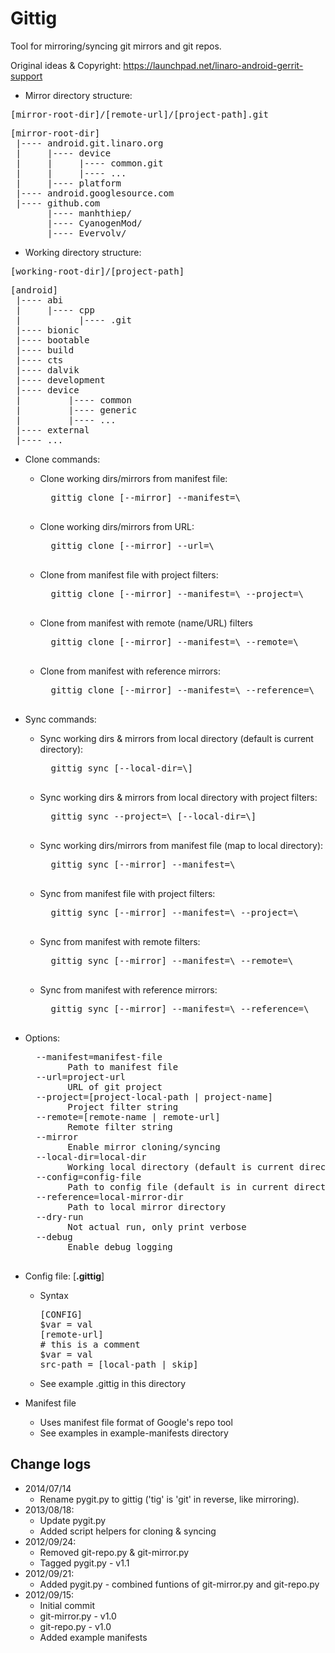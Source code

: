 Gittig
=========

Tool for mirroring/syncing git mirrors and git repos.

Original ideas & Copyright: https://launchpad.net/linaro-android-gerrit-support

* Mirror directory structure:
<pre>
[mirror-root-dir]/[remote-url]/[project-path].git
</pre>
<pre>
[mirror-root-dir]
 |---- android.git.linaro.org
 |     |---- device
 |     |     |---- common.git
 |     |     |---- ...
 |     |---- platform
 |---- android.googlesource.com
 |---- github.com
       |---- manhthiep/
       |---- CyanogenMod/
       |---- Evervolv/
</pre>

* Working directory structure:
<pre>
[working-root-dir]/[project-path]
</pre>
<pre>
[android]
 |---- abi
 |     |---- cpp
 |           |---- .git
 |---- bionic
 |---- bootable                    
 |---- build
 |---- cts
 |---- dalvik
 |---- development
 |---- device
 |         |---- common
 |         |---- generic
 |         |---- ...
 |---- external
 |---- ...
</pre>

* Clone commands:

  * Clone working dirs/mirrors from manifest file:
      <pre>
      gittig clone [--mirror] --manifest=\<manifest-file\>
      </pre>
  * Clone working dirs/mirrors from URL:
      <pre>
      gittig clone [--mirror] --url=\<project-url\>
      </pre>
  * Clone from manifest file with project filters:
      <pre>
      gittig clone [--mirror] --manifest=\<manifest-file\> --project=\<project-local-path/project-name\>
      </pre>
  * Clone from manifest with remote (name/URL) filters
      <pre>
      gittig clone [--mirror] --manifest=\<manirest-file\> --remote=\<remote-name/remote-url\>
      </pre>
  * Clone from manifest with reference mirrors:
      <pre>
      gittig clone [--mirror] --manifest=\<manifest-file\> --reference=\<local-mirror-dir\>
      </pre>

* Sync commands:

  * Sync working dirs & mirrors from local directory (default is current directory):
      <pre>
      gittig sync [--local-dir=\<local-dir\>]
      </pre>
  * Sync working dirs & mirrors from local directory with project filters:
      <pre>
      gittig sync --project=\<project-local-path\> [--local-dir=\<local-dir\>]
      </pre>
  * Sync working dirs/mirrors from manifest file (map to local directory):
      <pre>
      gittig sync [--mirror] --manifest=\<manifest-file\>
      </pre>
  * Sync from manifest file with project filters:
      <pre>
      gittig sync [--mirror] --manifest=\<manifest-file\> --project=\<project-local-path/project-name\>
      </pre>
  * Sync from manifest with remote filters:
      <pre>
      gittig sync [--mirror] --manifest=\<manifest-file\> --remote=\<remote-name/remote-url\>
      </pre>
  * Sync from manifest with reference mirrors:
      <pre>
      gittig sync [--mirror] --manifest=\<manifest-file\> --reference=\<local-mirror-dir\>
      </pre>

* Options:
    <pre>
    --manifest=manifest-file
          Path to manifest file
    --url=project-url
          URL of git project
    --project=[project-local-path | project-name]
          Project filter string
    --remote=[remote-name | remote-url]
          Remote filter string
    --mirror
          Enable mirror cloning/syncing
    --local-dir=local-dir
          Working local directory (default is current directory)
    --config=config-file
          Path to config file (default is in current directory)
    --reference=local-mirror-dir
          Path to local mirror directory
    --dry-run
          Not actual run, only print verbose
    --debug
          Enable debug logging
    </pre>

* Config file: [**.gittig**]
  * Syntax
    <pre>
    [CONFIG]
    $var = val
    [remote-url]
    # this is a comment
    $var = val
    src-path = [local-path | skip]
    </pre>
  * See example .gittig in this directory

* Manifest file
  * Uses manifest file format of Google's repo tool
  * See examples in example-manifests directory  

Change logs
---------------
* 2014/07/14
    * Rename pygit.py to gittig ('tig' is 'git' in reverse, like mirroring).
* 2013/08/18:
    * Update pygit.py
    * Added script helpers for cloning & syncing
* 2012/09/24:
    * Removed git-repo.py & git-mirror.py
    * Tagged pygit.py - v1.1
* 2012/09/21:
    * Added pygit.py - combined funtions of git-mirror.py and git-repo.py
* 2012/09/15:
    * Initial commit
    * git-mirror.py - v1.0
    * git-repo.py - v1.0
    * Added example manifests
